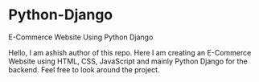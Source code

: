 # Python-Django
E-Commerce  Website Using Python Django

Hello, I am ashish author of this repo.
Here I am creating an E-Commerce Website using HTML, CSS, JavaScript and mainly Python Django for the backend.
Feel free to look around the project. 
